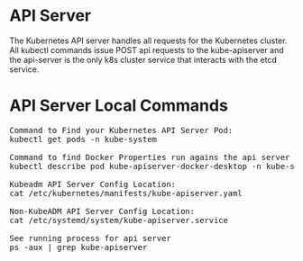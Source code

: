 # API Server
The Kubernetes API server handles all requests for the Kubernetes cluster.  All kubectl commands issue POST api requests to the kube-apiserver and the api-server is the only k8s cluster service that interacts with the etcd service.

# API Server Local Commands
<pre>
Command to Find your Kubernetes API Server Pod:
kubectl get pods -n kube-system

Command to find Docker Properties run agains the api server pod:
kubectl describe pod kube-apiserver-docker-desktop -n kube-system

Kubeadm API Server Config Location:
cat /etc/kubernetes/manifests/kube-apiserver.yaml

Non-KubeADM API Server Config Location:
cat /etc/systemd/system/kube-apiserver.service

See running process for api server
ps -aux | grep kube-apiserver
</pre>